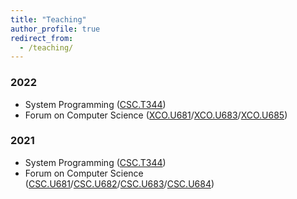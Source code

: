 ```yaml
---
title: "Teaching"
author_profile: true
redirect_from: 
  - /teaching/
---
```


### 2022
    
* System Programming ([CSC.T344](http://www.ocw.titech.ac.jp/index.php?module=General&action=T0300&GakubuCD=4&GakkaCD=342300&KeiCD=23&KougiCD=202202435&Nendo=2022&vid=03&lang=EN))
* Forum on Computer Science ([XCO.U681](http://www.ocw.titech.ac.jp/index.php?module=General&action=T0300&GakubuCD=4&GakkaCD=340000&KeiCD=&KougiCD=202232846&Nendo=2022&vid=03&lang=EN)/[XCO.U683](http://www.ocw.titech.ac.jp/index.php?module=General&action=T0300&GakubuCD=4&GakkaCD=340000&KeiCD=&KougiCD=202232848&Nendo=2022&vid=03&lang=EN)/[XCO.U685](http://www.ocw.titech.ac.jp/index.php?module=General&action=T0300&GakubuCD=4&GakkaCD=340000&KeiCD=&KougiCD=202232850&Nendo=2022&vid=03&lang=EN))


### 2021
    
* System Programming ([CSC.T344](http://www.ocw.titech.ac.jp/index.php?module=General&action=T0300&JWC=202102435&lang=EN))
* Forum on Computer Science ([CSC.U681](http://www.ocw.titech.ac.jp/index.php?module=General&action=T0300&GakubuCD=4&GakkaCD=342323&KeiCD=23&course=23&KamokuCD=342323&KougiCD=202104873&Nendo=2021&vid=03&lang=EN)/[CSC.U682](http://www.ocw.titech.ac.jp/index.php?module=General&action=T0300&GakubuCD=4&GakkaCD=342323&KeiCD=23&course=23&KamokuCD=342323&KougiCD=202104874&Nendo=2021&vid=03&lang=EN)/[CSC.U683](http://www.ocw.titech.ac.jp/index.php?module=General&action=T0300&GakubuCD=4&GakkaCD=342323&KeiCD=23&course=23&KamokuCD=342323&KougiCD=202104875&Nendo=2021&vid=03&lang=EN)/[CSC.U684](http://www.ocw.titech.ac.jp/index.php?module=General&action=T0300&GakubuCD=4&GakkaCD=342323&KeiCD=23&course=23&KamokuCD=342323&KougiCD=202104876&Nendo=2021&vid=03&lang=EN))